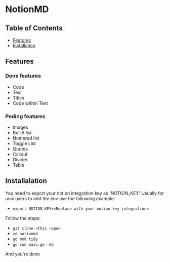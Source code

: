 # NotionMD

## Table of Contents
- [Features](#features)
- [Installation](#installation)

## Features
### Done features
  - Code
  - Text
  - Titles
  - Code within Text

### Peding features
  - Images
  - Bullet list
  - Numered list
  - Toggle List
  - Quotes
  - Callout
  - Divider
  - Table

## Installalation

You need to export your notion integration key as 'NOTION_KEY'
Usually for unix users to add the env use the following example:

- `export NOTION_KEY=<Replace with your notion key integration>` 

Follow the steps:

-  `git clone <this repo>`
-  `cd notionmd`
-  `go mod tidy`
-  `go run main.go -db`

And you're done

